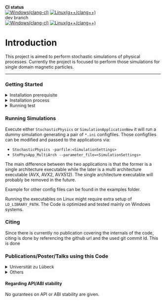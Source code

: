 **CI status**  
[![Windows(clang-cl)](https://github.com/Neumann-A/StochasticPhysics/actions/workflows/ci.windows.yml/badge.svg)](https://github.com/Neumann-A/StochasticPhysics/actions/workflows/ci.windows.yml)
[![Linux(g++/clang++)](https://github.com/Neumann-A/StochasticPhysics/actions/workflows/ci.linux.yml/badge.svg)](https://github.com/Neumann-A/StochasticPhysics/actions/workflows/ci.linux.yml)  
dev branch  
[![Windows(clang-cl)](https://github.com/Neumann-A/StochasticPhysics/actions/workflows/ci.windows.yml/badge.svg?branch=dev)](https://github.com/Neumann-A/StochasticPhysics/actions/workflows/ci.windows.yml)
[![Linux(g++/clang++)](https://github.com/Neumann-A/StochasticPhysics/actions/workflows/ci.linux.yml/badge.svg?branch=dev)](https://github.com/Neumann-A/StochasticPhysics/actions/workflows/ci.linux.yml)

# Introduction

This project is aimed to perform stochastic simulations of physical processes. Currently the project is focused to perform those simulations for single domain magnetic particles. 

<hr>

### Getting Started

<details>
<summary>Installation prerequisite</summary>

 1. [CMake](https://cmake.org/) 
 2. [MATLAB](www.mathworks.com) (Linux: Needs to be on PATH for CMake to find it!)
 3. C++ compiler e.g. clang(-cl) from [LLVM](https://llvm.org/) (don't use MSVC if you care about performance; Also MSVC is not tested any longer). 
 
</details>

<details>
<summary>Installation process</summary>

 1. Get the code (executed from `<basedir>`)
    * `git clone https://github.com/Neumann-A/StochasticPhysics.git <srcdir>`
    * `cd <srcdir>`
    * setup git submodules via `git submodule init` and `git submodule update`
 3. setup vcpkg.
    1. `git clone https://github.com/microsoft/vcpkg.git` (either in `<srcdir>` or `<basedir>`)
    2. Bootstrap vcpkg. `cd vcpkg`
       * Windows: `bootstrap.bat -disableMetrics -win64` 
       * Linux: `./bootstrap.sh -disableMetrics` (optional: `-useSystemBinaries`)
    3. (Optional) Install dependencies via vcpkg
        * `vcpkg install serar pcg-cpp eigen3 boost-random --overlay-ports=<srcdir>/vcpkg-ports`
            * On Windows: use `--triplet x64-windows` or `--triplet x64-windows-static`
 4. configure with cmake e.g. `cmake -G "Ninja" -DCMAKE_BUILD_TYPE=Release -S <path-to-source> -B <path-to-build>`. Available build options are: `VCPKG_TARGET_TRIPLET`, `BUILD_TESTING`, `BUILD_BENCHMARKS`
    * You might need to set `-DVCPKG_TARGET_TRIPLET=<triplet>`
    * Other options (the default should be fine) `Simulation_PCG`, `Simulation_Boost_Random`,`Simulation_WITH_GSL_Solvers` (requires GSL), `Simulation_WITH_ImplicitMidpoint`
 5. build/install with cmake e.g. `cmake --build [<options>] -B <path-to-build>`
    * `--target StoPhysApp_MultiArch` or `StochasticPhysics`
    * `--config Release`
 
</details>

<details>
<summary>Running test</summary>

 * Same as installation process
 * Tests are located in the Tests subfolder
 * Not all tests are designed to be succesful. 
 * List of availale test targets:
   * Random_State_Init_Test
   * Implicit_solver_Test
   * Neel_Problem_Test
   * Neel_Spherical_Test
   * BrownAndNeel_Relaxation_Test (TODO: remove Relaxation)
   * NeelSpherical_BrownEuler_Relaxation_Test (TODO: remove Relaxation)
 
</details>

 ### Running Simulations

Execute either `StochasticPhysics` or `SimulationApplicationNew` it will run a dummy simulation generating a pair of `*.ini` configfiles. Those configfiles can be modified and passed to the applications via:

 * `StochasticPhysics -parfile:<SimulationSettings>`
 * `StoPhysApp_MultiArch --parameter_file=<SimulationSettings>`

The main difference between the two applications is that the former is a single architecture executable while the later is a multi architecture executable (AVX, AVX2, AVX512). The single architecture executable will probably be removed in the future. 

Example for other config files can be found in the examples folder. 

Running the executables on Linux might require extra setup of `LD_LIBRARY_PATH`. The Code is optimized and tested mainly on Windows systems. 
 
 ### Citing
 Since there is currently no publication covering the internals of the code, citing is done by referencing the github url and the used git commit id. This is done 

 ### Publications/Poster/Talks using this Code

 <details>
 <summary>Universität zu Lübeck</summary>
 <ul>
 <li><p>A. Neumann & T. M. Buzug <br>
 Stochastic Simulations of Magnetic Particles: Comparison of Different Methods <br>
 <em>8th International Workshop on Magnetic Particle Imaging</em> <strong>213</strong>, Hamburg (Deutschland) (2018). </p></li>

 <li><p>A. Neumann, S. Draack, F. Ludwig & T. M. Buzug <br>
 Parameter estimations of magnetic particles: A comparison between measurements and simulations <br>
 <em>9th International Workshop on Magnetic Particle Imaging</em> <strong>79</strong>, New York (USA) (2019) </p></li>
 
 <li><p>T. Klemme, T. M. Buzug & A. Neumann <br>
 Exploring parameters of magnetic particles in 1D field excitation <br>
 <em>9th International Workshop on Magnetic Particle Imaging</em> <strong>189</strong>, New York (USA) (2019) </p>
 <p>T. Klemme, T. M. Buzug & A. Neumann <br>
 Exploring Parameters of Magnetic Particles in 1D Field Excitation <br>
 <em>International Journal on Magnetic Particle Imaging</em>, <strong>6</strong>(2), 2004001, (2020) </p></li>
 
 <li><p>A. Neumann, & T. M. Buzug <br>
 Simulations of magnetic particles with arbitrary anisotropies <br>
 <em>International Journal on Magnetic Particle Imaging</em>, <strong>6</strong>(2) Suppl. 1, 2009032, (2020) </p></li>
 </ul>
 </details>

 <details>
 <summary>Others</summary>
 None yet
 </details>

 #### Regarding API/ABI stability
 No gurantees on API or ABI stability are given. 